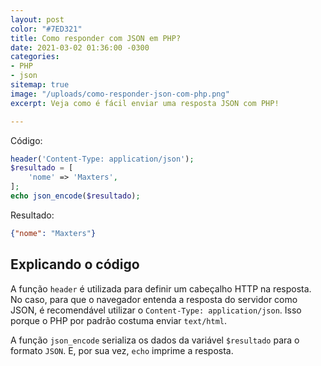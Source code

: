 ```yaml
---
layout: post
color: "#7ED321"
title: Como responder com JSON em PHP?
date: 2021-03-02 01:36:00 -0300
categories:
- PHP
- json
sitemap: true
image: "/uploads/como-responder-json-com-php.png"
excerpt: Veja como é fácil enviar uma resposta JSON com PHP!

---
```

Código:

```php
header('Content-Type: application/json');
$resultado = [
    'nome' => 'Maxters',
];
echo json_encode($resultado);
```

Resultado:

```json
{"nome": "Maxters"}
```

## Explicando o código

A função `header` é utilizada para definir um cabeçalho HTTP na resposta. No caso, para que o navegador entenda a resposta do servidor como JSON, é recomendável utilizar o `Content-Type: application/json`. Isso porque o PHP por padrão costuma enviar `text/html`. 

A função `json_encode` serializa os dados da variável `$resultado` para o formato `JSON`.  E, por sua vez, `echo` imprime a resposta.